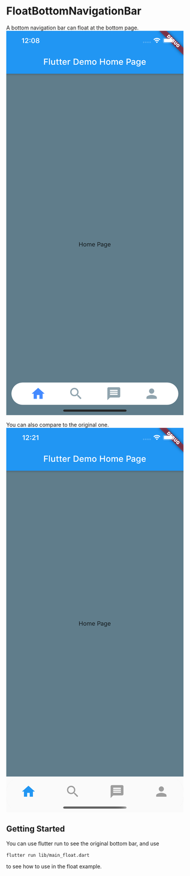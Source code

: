 # FloatBottomNavigationBar

A bottom navigation bar can float at the bottom page.
![](images/Simulator%20Screen%20Shot%20-%20iPhone%2011%20Pro%20Max%20-%202020-04-15%20at%2000.08.08.png)

You can also compare to the original one.
![](images/Simulator%20Screen%20Shot%20-%20iPhone%2011%20Pro%20Max%20-%202020-04-15%20at%2000.21.51.png)

## Getting Started

You can use flutter run to see the original bottom bar, and use
```
flutter run lib/main_float.dart
```
to see how to use in the float example.
